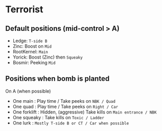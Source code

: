Terrorist
===

Default positions (mid-control > A)
---

 * Ledge: ```T-side B```
 * Zinc: Boost on ```Mid```
 * RootKernel: ```Main```
 * Yorick: Boost (Zinc) then ```Squeaky```
 * Bosmir: Peeking ```Mid```

Positions when bomb is planted
---

On A (when possible)

 * One main : Play time / Take peeks on ```NBK / Quad```
 * One quad : Play time / Take peeks on ```Right / Car```
 * One forklift : Hidden, (aggressive) Take kills on ```Main entrance / NBK```
 * One squeaky : Take kills on ```Toxic / Ladder```
 * One lurk : ```Mostly T-side B or CT / Car when possible```
